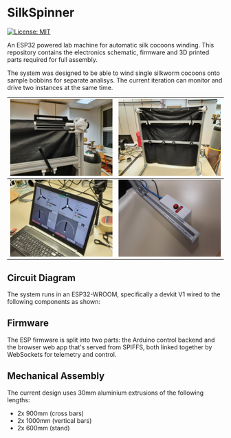 # SilkSpinner


[![License: MIT](https://img.shields.io/badge/License-MIT-yellow.svg)](https://opensource.org/licenses/MIT)


An ESP32 powered lab machine for automatic silk cocoons winding. This repository contains the electronics schematic, firmware and 3D printed parts required for full assembly.

The system was designed to be able to wind single silkworm cocoons onto sample bobbins for separate analisys. The current iteration can monitor and drive two instances at the same time.

| ![App](docs/motor.jpg) | ![App](docs/stand.jpg)  | 
| ----------- | ----------- |
| ![App](docs/app.jpg) | ![App](docs/estop.jpg) |


## Circuit Diagram

The system runs in an ESP32-WROOM, specifically a devkit V1 wired to the following components as shown:

## Firmware

The ESP firmware is split into two parts: the Arduino control backend and the browser web app that's served from SPIFFS, both linked together by WebSockets for telemetry and control. 

## Mechanical Assembly

The current design uses 30mm aluminium extrusions of the following lengths:

- 2x 900mm (cross bars)
- 2x 1000mm (vertical bars)
- 2x 600mm (stand)
